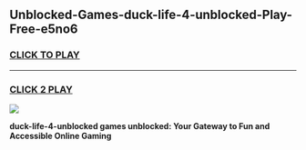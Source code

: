 
## Unblocked-Games-duck-life-4-unblocked-Play-Free-e5no6
<h3>
<a href="https://premium76.site?title=duck-life-4-unblocked&ref=12A">CLICK TO PLAY</a></h3>
<hr>

<h3>
<a href="https://premium76.site?title=duck-life-4-unblocked&ref=12A">CLICK 2 PLAY</a>
  
</h3>

<a href="https://premium76.site?title=duck-life-4-unblocked&ref=12A"><img src="https://clearcache.store/games.png"></a>


**duck-life-4-unblocked games unblocked: Your Gateway to Fun and Accessible Online Gaming**
